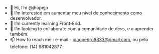   - 👋 Hi, I’m @jhopejp         
- 👀 I’m interested  em aumentar meu nível de conhecimento como desenvolvedor.
- 🌱 I’m currently learning  Front-End.
- 💞️ I’m looking to collaborate com a comunidade de devs, e a aprender também.
- 📫 How to reach me : e-mail - joaopedro9333@gmail.com, ou pelo telefone: (14) 981042877.
<!---
jhopejp/jhopejp is a ✨ special ✨ repository because its `README.md` (this file) appears on your GitHub profile.
You can click the Preview link to take a look at your changes.
--->
